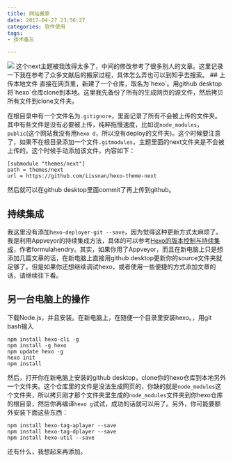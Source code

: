```yaml
---
title: 网站搬家
date: 2017-04-27 23:56:27
categories: 软件使用
tags:
- 技术备忘

---
```

<img src="/images/b11.jpg" class="full-image" />
这个next主题被我改得太多了，中间的修改参考了很多别人的文章。这里记录一下我在参考了众多文献后的搬家过程，具体怎么弄也可以到知乎去搜索。
<!-- more -->
## 上传本地文件
直接在网页里，新建了一个仓库，取名为`hexo`。用github desktop将`hexo`仓库clone到本地。这里我先备份了所有的生成网页的源文件，然后拷贝所有文件到clone文件夹。

在根目录中有一个文件名为`.gitignore`，里面记录了所有不会被上传的文件夹。其中有些文件是没有必要被上传，纯粹拖慢速度，比如说`node_modules`，`public`(这个网站我没有用`hexo d`，所以没有deploy的文件夹)。这个时候要注意了，如果不在根目录添加一个文件`.gitmodules`，主题里面的next文件夹是不会被上传的。这个时候手动添加该文件，内容如下：

	[submodule "themes/next"]
	path = themes/next
	url = https://github.com/iissnan/hexo-theme-next

然后就可以在github desktop里面commit了再上传到github。

## 持续集成
我这里没有添加`hexo-deployer-git --save`，因为觉得这种更新方式太麻烦了。我是利用Appveyor的持续集成方法，具体的可以参考[Hexo的版本控制与持续集成](https://formulahendry.github.io/2016/12/04/hexo-ci/)，作者formulahendry。其实，如果你用了Appveyor，而且在新电脑上只是想添加几篇文章的话，在新电脑上直接用github desktop更新你的source文件夹就足够了。但是如果你还想继续调试hexo，或者使用一些便捷的方式添加文章的话，请继续往下看。

## 另一台电脑上的操作
下载Node.js，并且安装。在新电脑上，在随便一个目录里安装hexo。，用git bash输入

	npm install hexo-cli -g
	npm install -g hexo
	npm update hexo -g
	hexo init
	npm install
然后，打开你在新电脑上安装的github desktop，clone你的hexo仓库到本地另外一个文件夹。这个仓库里的文件是没法生成网页的，你缺的就是`node_modules`这个文件夹，所以拷贝刚才那个文件夹里生成的`node_modules`文件夹到你hexo仓库的根目录，然后你再编译`hexo g`试试，成功的话就可以用了。另外，你可能要额外安装下面这些东西：

	npm install hexo-tag-aplayer --save
	npm install hexo-tag-dplayer --save
	npm install hexo-util --save
还有什么，我想起来再添加。